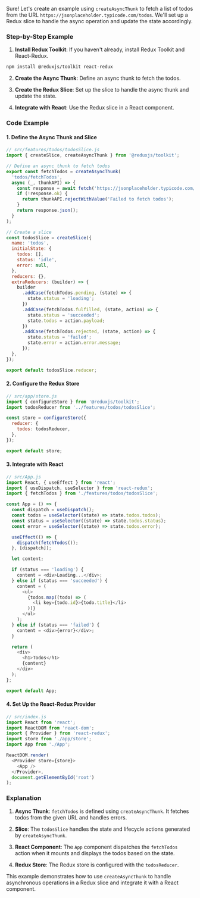 Sure! Let's create an example using `createAsyncThunk` to fetch a list of todos from the URL `https://jsonplaceholder.typicode.com/todos`. We'll set up a Redux slice to handle the async operation and update the state accordingly.

### Step-by-Step Example

1. **Install Redux Toolkit**: If you haven't already, install Redux Toolkit and React-Redux.

```bash
npm install @reduxjs/toolkit react-redux
```

2. **Create the Async Thunk**: Define an async thunk to fetch the todos.

3. **Create the Redux Slice**: Set up the slice to handle the async thunk and update the state.

4. **Integrate with React**: Use the Redux slice in a React component.

### Code Example

#### 1. Define the Async Thunk and Slice

```javascript
// src/features/todos/todosSlice.js
import { createSlice, createAsyncThunk } from '@reduxjs/toolkit';

// Define an async thunk to fetch todos
export const fetchTodos = createAsyncThunk(
  'todos/fetchTodos',
  async (_, thunkAPI) => {
    const response = await fetch('https://jsonplaceholder.typicode.com/todos');
    if (!response.ok) {
      return thunkAPI.rejectWithValue('Failed to fetch todos');
    }
    return response.json();
  }
);

// Create a slice
const todosSlice = createSlice({
  name: 'todos',
  initialState: {
    todos: [],
    status: 'idle',
    error: null,
  },
  reducers: {},
  extraReducers: (builder) => {
    builder
      .addCase(fetchTodos.pending, (state) => {
        state.status = 'loading';
      })
      .addCase(fetchTodos.fulfilled, (state, action) => {
        state.status = 'succeeded';
        state.todos = action.payload;
      })
      .addCase(fetchTodos.rejected, (state, action) => {
        state.status = 'failed';
        state.error = action.error.message;
      });
  },
});

export default todosSlice.reducer;
```

#### 2. Configure the Redux Store

```javascript
// src/app/store.js
import { configureStore } from '@reduxjs/toolkit';
import todosReducer from '../features/todos/todosSlice';

const store = configureStore({
  reducer: {
    todos: todosReducer,
  },
});

export default store;
```

#### 3. Integrate with React

```javascript
// src/App.js
import React, { useEffect } from 'react';
import { useDispatch, useSelector } from 'react-redux';
import { fetchTodos } from './features/todos/todosSlice';

const App = () => {
  const dispatch = useDispatch();
  const todos = useSelector((state) => state.todos.todos);
  const status = useSelector((state) => state.todos.status);
  const error = useSelector((state) => state.todos.error);

  useEffect(() => {
    dispatch(fetchTodos());
  }, [dispatch]);

  let content;

  if (status === 'loading') {
    content = <div>Loading...</div>;
  } else if (status === 'succeeded') {
    content = (
      <ul>
        {todos.map((todo) => (
          <li key={todo.id}>{todo.title}</li>
        ))}
      </ul>
    );
  } else if (status === 'failed') {
    content = <div>{error}</div>;
  }

  return (
    <div>
      <h1>Todos</h1>
      {content}
    </div>
  );
};

export default App;
```

#### 4. Set Up the React-Redux Provider

```javascript
// src/index.js
import React from 'react';
import ReactDOM from 'react-dom';
import { Provider } from 'react-redux';
import store from './app/store';
import App from './App';

ReactDOM.render(
  <Provider store={store}>
    <App />
  </Provider>,
  document.getElementById('root')
);
```

### Explanation

1. **Async Thunk**: `fetchTodos` is defined using `createAsyncThunk`. It fetches todos from the given URL and handles errors.

2. **Slice**: The `todosSlice` handles the state and lifecycle actions generated by `createAsyncThunk`.

3. **React Component**: The `App` component dispatches the `fetchTodos` action when it mounts and displays the todos based on the state.

4. **Redux Store**: The Redux store is configured with the `todosReducer`.

This example demonstrates how to use `createAsyncThunk` to handle asynchronous operations in a Redux slice and integrate it with a React component.